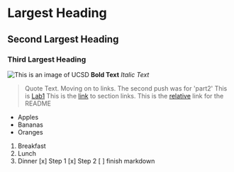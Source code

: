 # Largest Heading
## Second Largest Heading
### Third Largest Heading
![This is an image of UCSD](https://ucsdnews.ucsd.edu/news_uploads/1280x800_210310-Rainbow7DSC_8071-UCSanDiego-ErikJepsen-1.jpg)
**Bold Text**
*Italic Text*
> Quote Text.
Moving on to links.
The second push was for 'part2'
This is [Lab1](https://github.com/j1morale/CSE110_Lab1)
This is the [link](https://docs.github.com/en/github/writing-on-github/getting-started-with-writing-and-formatting-on-github/basic-writing-and-formatting-syntax#section-links) to section links.
This is the [relative](./README.md) link for the README
- Apples
- Bananas
- Oranges
1. Breakfast
2. Lunch 
3. Dinner
[x] Step 1
[x] Step 2
[ ] finish markdown